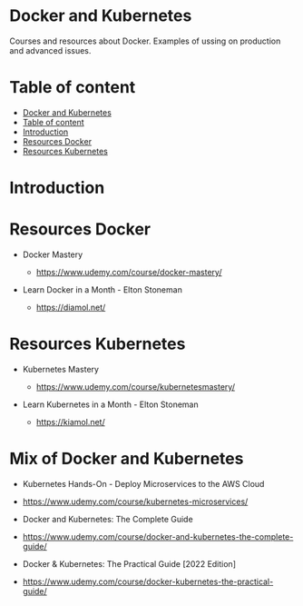 # Docker and Kubernetes

Courses and resources about Docker. Examples of ussing on production and advanced issues.

# Table of content
<!-- TOC -->

- [Docker and Kubernetes](#docker-and-kubernetes)
- [Table of content](#table-of-content)
- [Introduction](#introduction)
- [Resources Docker](#resources-docker)
- [Resources Kubernetes](#resources-kubernetes)

<!-- /TOC -->


# Introduction


# Resources Docker

- Docker Mastery
    - https://www.udemy.com/course/docker-mastery/

- Learn Docker in a Month - Elton Stoneman
    - https://diamol.net/

# Resources Kubernetes

- Kubernetes Mastery
    - https://www.udemy.com/course/kubernetesmastery/

- Learn Kubernetes in a Month - Elton Stoneman
    - https://kiamol.net/

# Mix of Docker and Kubernetes

- Kubernetes Hands-On - Deploy Microservices to the AWS Cloud
- https://www.udemy.com/course/kubernetes-microservices/

- Docker and Kubernetes: The Complete Guide
- https://www.udemy.com/course/docker-and-kubernetes-the-complete-guide/

- Docker & Kubernetes: The Practical Guide [2022 Edition]
- https://www.udemy.com/course/docker-kubernetes-the-practical-guide/
